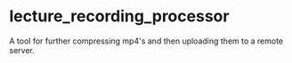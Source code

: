 # lecture_recording_processor
A tool for further compressing mp4's and then uploading them to a remote server.
